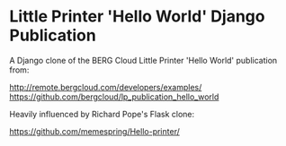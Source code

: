 Little Printer 'Hello World' Django Publication
===============

A Django clone of the BERG Cloud Little Printer 'Hello World' publication from:

http://remote.bergcloud.com/developers/examples/
https://github.com/bergcloud/lp_publication_hello_world 

Heavily influenced by Richard Pope's Flask clone:

https://github.com/memespring/Hello-printer/

